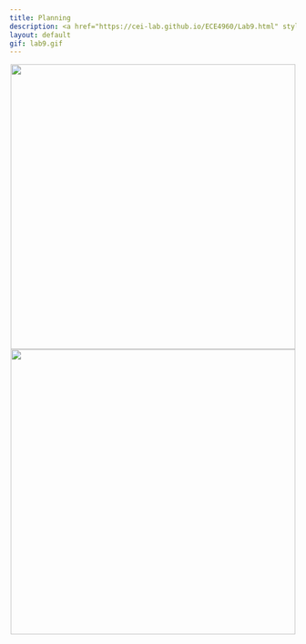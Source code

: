 ```yaml
---
title: Planning
description: <a href="https://cei-lab.github.io/ECE4960/Lab9.html" style="color:#FFCC00;">Lab 9</a>
layout: default
gif: lab9.gif
---
```


<center><img src="/ECE4960/assets/images/lab9/old.png" width="500"></center> 

<center><img src="/ECE4960/assets/images/lab9/updatedmap.png" width="500"></center> 
